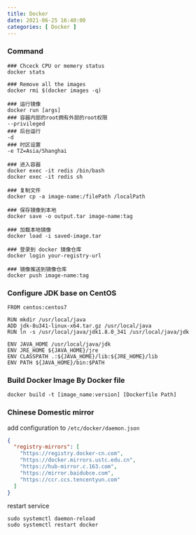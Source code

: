 ```yaml
---
title: Docker
date: 2021-06-25 16:40:00
categories: [ Docker ]
---
```


### Command

```shell
### Chceck CPU or memery status
docker stats

### Remove all the images
docker rmi $(docker images -q)

### 运行镜像
docker run [args]
### 容器内部的root拥有外部的root权限
--privileged
### 后台运行
-d
### 时区设置
-e TZ=Asia/Shanghai

### 进入容器
docker exec -it redis /bin/bash
docker exec -it redis sh

### 复制文件
docker cp -a image-name:/filePath /localPath

### 保存镜像到本地
docker save -o output.tar image-name:tag

### 加载本地镜像
docker load -i saved-image.tar

### 登录到 docker 镜像仓库
docker login your-registry-url

### 镜像推送到镜像仓库
docker push image-name:tag

```

### Configure JDK base on CentOS

```shell
FROM centos:centos7

RUN mkdir /usr/local/java
ADD jdk-8u341-linux-x64.tar.gz /usr/local/java
RUN ln -s /usr/local/java/jdk1.8.0_341 /usr/local/java/jdk

ENV JAVA_HOME /usr/local/java/jdk
ENV JRE_HOME ${JAVA_HOME}/jre
ENV CLASSPATH .:${JAVA_HOME}/lib:${JRE_HOME}/lib
ENV PATH ${JAVA_HOME}/bin:$PATH
```

### Build Docker Image By Docker file

```shell
docker build -t [image_name:version] [Dockerfile Path]
```

### Chinese Domestic mirror

add configuration to `/etc/docker/daemon.json`

```json
{
  "registry-mirrors": [
    "https://registry.docker-cn.com",
    "https://docker.mirrors.ustc.edu.cn",
    "https://hub-mirror.c.163.com",
    "https://mirror.baidubce.com",
    "https://ccr.ccs.tencentyun.com"
  ]
}
```

restart service

```shell
sudo systemctl daemon-reload
sudo systemctl restart docker
```